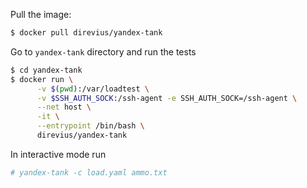 Pull the image: 

```bash
$ docker pull direvius/yandex-tank
```
Go to `yandex-tank` directory and run the tests

```bash
$ cd yandex-tank
$ docker run \
      -v $(pwd):/var/loadtest \
      -v $SSH_AUTH_SOCK:/ssh-agent -e SSH_AUTH_SOCK=/ssh-agent \
      --net host \
      -it \
      --entrypoint /bin/bash \
      direvius/yandex-tank
```

In interactive mode run

```bash
# yandex-tank -c load.yaml ammo.txt
```